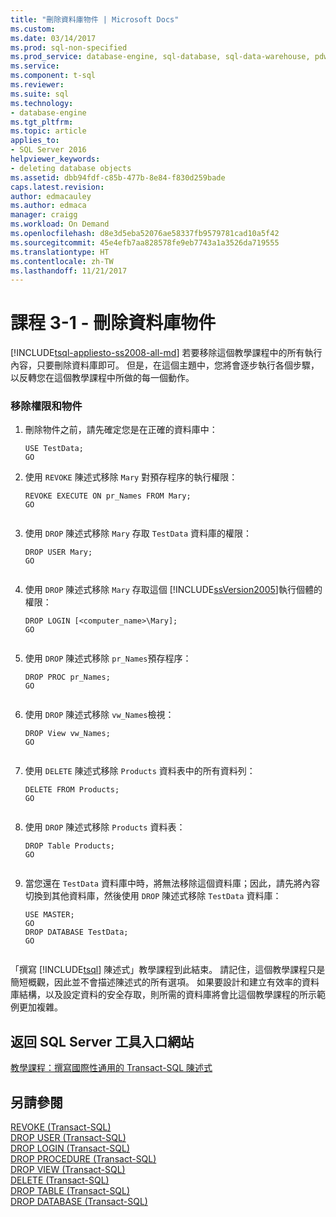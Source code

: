 ```yaml
---
title: "刪除資料庫物件 | Microsoft Docs"
ms.custom: 
ms.date: 03/14/2017
ms.prod: sql-non-specified
ms.prod_service: database-engine, sql-database, sql-data-warehouse, pdw
ms.service: 
ms.component: t-sql
ms.reviewer: 
ms.suite: sql
ms.technology:
- database-engine
ms.tgt_pltfrm: 
ms.topic: article
applies_to:
- SQL Server 2016
helpviewer_keywords:
- deleting database objects
ms.assetid: dbb94fdf-c85b-477b-8e84-f830d259bade
caps.latest.revision: 
author: edmacauley
ms.author: edmaca
manager: craigg
ms.workload: On Demand
ms.openlocfilehash: d8e3d5eba52076ae58337fb9579781cad10a5f42
ms.sourcegitcommit: 45e4efb7aa828578fe9eb7743a1a3526da719555
ms.translationtype: HT
ms.contentlocale: zh-TW
ms.lasthandoff: 11/21/2017
---
```

# <a name="lesson-3-1---deleting-database-objects"></a>課程 3-1 - 刪除資料庫物件
[!INCLUDE[tsql-appliesto-ss2008-all-md](../includes/tsql-appliesto-ss2008-all-md.md)] 若要移除這個教學課程中的所有執行內容，只要刪除資料庫即可。 但是，在這個主題中，您將會逐步執行各個步驟，以反轉您在這個教學課程中所做的每一個動作。  
  
### <a name="removing-permissions-and-objects"></a>移除權限和物件  
  
1.  刪除物件之前，請先確定您是在正確的資料庫中：  
  
    ```  
    USE TestData;  
    GO  
    ```  
  
2.  使用 `REVOKE` 陳述式移除 `Mary` 對預存程序的執行權限：  
  
    ```  
    REVOKE EXECUTE ON pr_Names FROM Mary;  
    GO  
  
    ```  
  
3.  使用 `DROP` 陳述式移除 `Mary` 存取 `TestData` 資料庫的權限：  
  
    ```  
    DROP USER Mary;  
    GO  
  
    ```  
  
4.  使用 `DROP` 陳述式移除 `Mary` 存取這個 [!INCLUDE[ssVersion2005](../includes/ssversion2005-md.md)]執行個體的權限：  
  
    ```  
    DROP LOGIN [<computer_name>\Mary];  
    GO  
  
    ```  
  
5.  使用 `DROP` 陳述式移除 `pr_Names`預存程序：  
  
    ```  
    DROP PROC pr_Names;  
    GO  
  
    ```  
  
6.  使用 `DROP` 陳述式移除 `vw_Names`檢視：  
  
    ```  
    DROP View vw_Names;  
    GO  
  
    ```  
  
7.  使用 `DELETE` 陳述式移除 `Products` 資料表中的所有資料列：  
  
    ```  
    DELETE FROM Products;  
    GO  
  
    ```  
  
8.  使用 `DROP` 陳述式移除 `Products` 資料表：  
  
    ```  
    DROP Table Products;  
    GO  
  
    ```  
  
9. 當您還在 `TestData` 資料庫中時，將無法移除這個資料庫；因此，請先將內容切換到其他資料庫，然後使用 `DROP` 陳述式移除 `TestData` 資料庫：  
  
    ```  
    USE MASTER;  
    GO  
    DROP DATABASE TestData;  
    GO  
  
    ```  
  
「撰寫 [!INCLUDE[tsql](../includes/tsql-md.md)] 陳述式」教學課程到此結束。 請記住，這個教學課程只是簡短概觀，因此並不會描述陳述式的所有選項。 如果要設計和建立有效率的資料庫結構，以及設定資料的安全存取，則所需的資料庫將會比這個教學課程的所示範例更加複雜。  
  
## <a name="return-to-sql-server-tools-portal"></a>返回 SQL Server 工具入口網站  
[教學課程：撰寫國際性通用的 Transact-SQL 陳述式](../t-sql/tutorial-writing-transact-sql-statements.md)  
  
## <a name="see-also"></a>另請參閱  
[REVOKE &#40;Transact-SQL&#41;](../t-sql/statements/revoke-transact-sql.md)  
[DROP USER &#40;Transact-SQL&#41;](../t-sql/statements/drop-user-transact-sql.md)  
[DROP LOGIN &#40;Transact-SQL&#41;](../t-sql/statements/drop-login-transact-sql.md)  
[DROP PROCEDURE &#40;Transact-SQL&#41;](../t-sql/statements/drop-procedure-transact-sql.md)  
[DROP VIEW &#40;Transact-SQL&#41;](../t-sql/statements/drop-view-transact-sql.md)  
[DELETE &#40;Transact-SQL&#41;](../t-sql/statements/delete-transact-sql.md)  
[DROP TABLE &#40;Transact-SQL&#41;](../t-sql/statements/drop-table-transact-sql.md)  
[DROP DATABASE &#40;Transact-SQL&#41;](../t-sql/statements/drop-database-transact-sql.md)  
  
  
  
